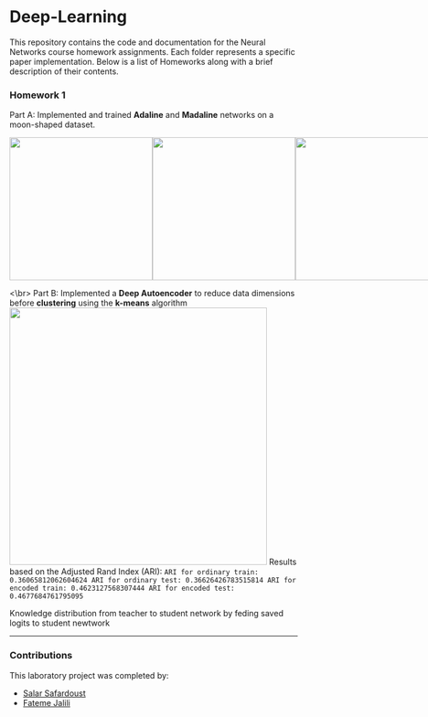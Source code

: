 # Deep-Learning

This repository contains the code and documentation for the Neural Networks course homework assignments. Each folder represents a specific paper implementation. Below is a list of Homeworks along with a brief description of their contents.

### Homework 1

Part A: Implemented and trained **Adaline** and **Madaline** networks on a moon-shaped dataset.

<div style="display: flex; justify-content: space-between;">
  <img src="https://github.com/user-attachments/assets/85d6e45a-31c2-4008-a5b1-823528f70329" width="250">
  <img src="https://github.com/user-attachments/assets/2ba4384e-2a9d-4407-8258-83f264157ea2" width="250">
  <img src="https://github.com/user-attachments/assets/e0fec43f-8fb9-44a8-a823-7f0aaeaff5a1" width="250">
</div>

<\br>
Part B: Implemented a **Deep Autoencoder** to reduce data dimensions before **clustering** using the **k-means** algorithm
\
<img src="https://github.com/user-attachments/assets/80fdd936-bdef-4f95-afa1-b9fe65c91060" width="450">
Results based on the Adjusted Rand Index (ARI):
`ARI for ordinary train: 0.36065812062604624
ARI for ordinary test: 0.36626426783515814
ARI for encoded train: 0.4623127568307444
ARI for encoded test: 0.4677684761795095`


Knowledge distribution from teacher to student network by feding saved logits to student newtwork


---

### Contributions

This laboratory project was completed by:

- [Salar Safardoust](https://github.com/salar-sfd)
- [Fateme Jalili](https://github.com/fatemeJalili)


